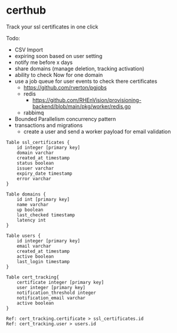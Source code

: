 # certhub

Track your ssl certificates in one click

Todo:

- CSV Import
- expiring soon based on user setting
- notify me before x days
- share domains (manage deletion, tracking activation)
- ability to check Now for one domain
- use a job queue for user events to check there certificates
  - https://github.com/rverton/pgjobs
  - redis
    - https://github.com/RHEnVision/provisioning-backend/blob/main/pkg/worker/redis.go
  - rabbimq
- Bounded Parallelism concurrency pattern
- transactions and migrations
  - create a user and send a worker payload for email validation

```dbml
Table ssl_certificates {
	id integer [primary key]
	domain varchar
	created_at timestamp
	status boolean
	issuer varchar
	expiry_date timestamp
	error varchar
}

Table domains {
	id int [primary key]
	name varchar
	up boolean
	last_checked timestamp
	latency int
}

Table users {
	id integer [primary key]
	email varchar
	created_at timestamp
	active boolean
	last_login timestamp
}

Table cert_tracking{
	certificate integer [primary key]
	user integer [primary key]
	notification_threshold integer
	notification_email varchar
	active boolean
}

Ref: cert_tracking.certificate > ssl_certificates.id
Ref: cert_tracking.user > users.id
```
